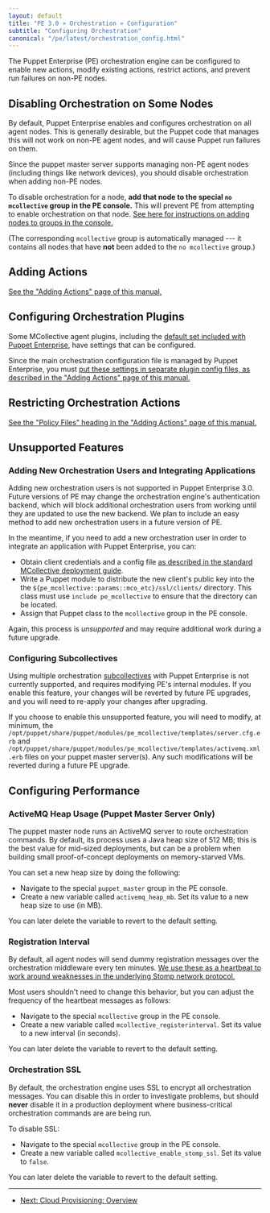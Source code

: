 ```yaml
---
layout: default
title: "PE 3.0 » Orchestration » Configuration"
subtitle: "Configuring Orchestration"
canonical: "/pe/latest/orchestration_config.html"
---
```


The Puppet Enterprise (PE) orchestration engine can be configured to enable new actions, modify existing actions, restrict actions, and prevent run failures on non-PE nodes.

Disabling Orchestration on Some Nodes
-----

By default, Puppet Enterprise enables and configures orchestration on all agent nodes. This is generally desirable, but the Puppet code that manages this will not work on non-PE agent nodes, and will cause Puppet run failures on them.

Since the puppet master server supports managing non-PE agent nodes (including things like network devices), you should disable orchestration when adding non-PE nodes.

To disable orchestration for a node, **add that node to the special `no mcollective` group in the PE console.** This will prevent PE from attempting to enable orchestration on that node. [See here for instructions on adding nodes to groups in the console.][group]

(The corresponding `mcollective` group is automatically managed --- it contains all nodes that have **not** been added to the `no mcollective` group.)

[group]: ./console_classes_groups.html#adding-nodes-to-a-group


Adding Actions
-----

[See the "Adding Actions" page of this manual.](./orchestration_adding_actions.html)

Configuring Orchestration Plugins
-----

Some MCollective agent plugins, including the [default set included with Puppet Enterprise](./orchestration_actions.html), have settings that can be configured.

Since the main orchestration configuration file is managed by Puppet Enterprise, you must [put these settings in separate plugin config files, as described in the "Adding Actions" page of this manual.](./orchestration_adding_actions.html#step-4-configure-the-plugin-optional)

Restricting Orchestration Actions
-----

[See the "Policy Files" heading in the "Adding Actions" page of this manual.][policy]

[policy]: orchestration_adding_actions.html#policy-files

Unsupported Features
-----

### Adding New Orchestration Users and Integrating Applications

Adding new orchestration users is not supported in Puppet Enterprise 3.0. Future versions of PE may change the orchestration engine's authentication backend, which will block additional orchestration users from working until they are updated to use the new backend. We plan to include an easy method to add new orchestration users in a future version of PE.

In the meantime, if you need to add a new orchestration user in order to integrate an application with Puppet Enterprise, you can:

* Obtain client credentials and a config file [as described in the standard MCollective deployment guide][config_client].
* Write a Puppet module to distribute the new client's public key into the the `${pe_mcollective::params::mco_etc}/ssl/clients/` directory. This class must use `include pe_mcollective` to ensure that the directory can be located.
* Assign that Puppet class to the `mcollective` group in the PE console.

Again, this process is _unsupported_ and may require additional work during a future upgrade.

[config_client]: /mcollective/deploy/standard.html#step-5-configure-clients

### Configuring Subcollectives

[subcollectives]: /mcollective/reference/basic/subcollectives.html

Using multiple orchestration [subcollectives][] with Puppet Enterprise is not currently supported, and requires modifying PE's internal modules. If you enable this feature, your changes will be reverted by future PE upgrades, and you will need to re-apply your changes after upgrading.

If you choose to enable this unsupported feature, you will need to modify, at minimum, the `/opt/puppet/share/puppet/modules/pe_mcollective/templates/server.cfg.erb` and `/opt/puppet/share/puppet/modules/pe_mcollective/templates/activemq.xml.erb` files on your puppet master server(s). Any such modifications will be reverted during a future PE upgrade.


Configuring Performance
-----

### ActiveMQ Heap Usage (Puppet Master Server Only)

The puppet master node runs an ActiveMQ server to route orchestration commands. By default, its process uses a Java heap size of 512 MB; this is the best value for mid-sized deployments, but can be a problem when building small proof-of-concept deployments on memory-starved VMs.

You can set a new heap size by doing the following:

* Navigate to the special `puppet_master` group in the PE console.
* Create a new variable called `activemq_heap_mb`. Set its value to a new heap size to use (in MB).

You can later delete the variable to revert to the default setting.

### Registration Interval

[register]: /mcollective/configure/server.html#node-registration

By default, all agent nodes will send dummy registration messages over the orchestration middleware every ten minutes. [We use these as a heartbeat to work around weaknesses in the underlying Stomp network protocol.][register]

Most users shouldn't need to change this behavior, but you can adjust the frequency of the heartbeat messages as follows:

* Navigate to the special `mcollective` group in the PE console.
* Create a new variable called `mcollective_registerinterval`. Set its value to a new interval (in seconds).

You can later delete the variable to revert to the default setting.

### Orchestration SSL

By default, the orchestration engine uses SSL to encrypt all orchestration messages. You can disable this in order to investigate problems, but should **never** disable it in a production deployment where business-critical orchestration commands are are being run.

To disable SSL:

* Navigate to the special `mcollective` group in the PE console.
* Create a new variable called `mcollective_enable_stomp_ssl`. Set its value to `false`.

You can later delete the variable to revert to the default setting.


<!--
Scaling: Multiple Orchestration Message Brokers
-----

$::activemq_brokers

should be comma-sep'd list (NO SPACES), can be set as a console variable.
Must set it individually on EACH activemq server, with that server's own name excluded. the module doesn't use special smarts to reject the local one.

Still need to know what classes to apply, etc., as well as how to comply with the reference architecture.

-->

* * *

- [Next: Cloud Provisioning: Overview](./cloudprovisioner_overview.html)
